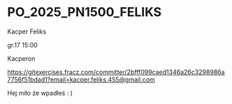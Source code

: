 # PO_2025_PN1500_FELIKS
Kacper Feliks

gr.17 15:00

Kacperon

https://gitexercises.fracz.com/committer/2bfff099caed1346a26c3298986a7756f51bdad1?email=kacper.feliks.455@gmail.com

Hej miło że wpadłeś : )